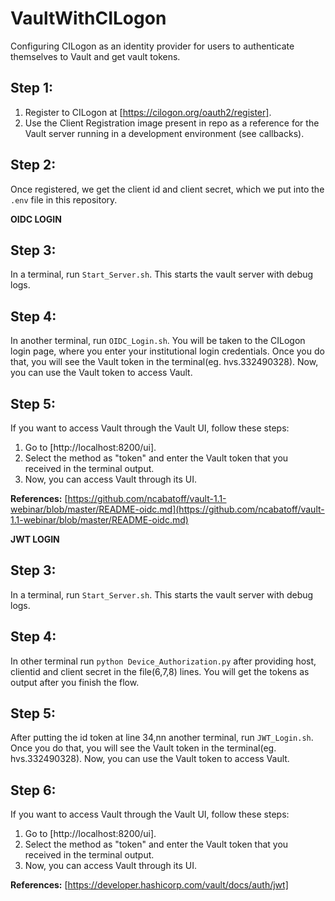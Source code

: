 # VaultWithCILogon

Configuring CILogon as an identity provider for users to authenticate themselves to Vault and get vault tokens.

## Step 1:
1. Register to CILogon at [https://cilogon.org/oauth2/register].
2. Use the Client Registration image present in repo as a reference for the Vault server running in a development environment (see callbacks).

## Step 2:
Once registered, we get the client id and client secret, which we put into the `.env` file in this repository.

__OIDC LOGIN__
## Step 3:
In a terminal, run `Start_Server.sh`. This starts the vault server with debug logs.

## Step 4:
In another terminal, run `OIDC_Login.sh`. You will be taken to the CILogon login page, where you enter your institutional login credentials. Once you do that, you will see the Vault token in the terminal(eg. hvs.332490328). Now, you can use the Vault token to access Vault.

## Step 5:
If you want to access Vault through the Vault UI, follow these steps:
1. Go to [http://localhost:8200/ui].
2. Select the method as "token" and enter the Vault token that you received in the terminal output.
3. Now, you can access Vault through its UI.

**References:** [https://github.com/ncabatoff/vault-1.1-webinar/blob/master/README-oidc.md](https://github.com/ncabatoff/vault-1.1-webinar/blob/master/README-oidc.md)

__JWT LOGIN__

## Step 3:
In a terminal, run `Start_Server.sh`. This starts the vault server with debug logs.

## Step 4:
In other terminal run `python Device_Authorization.py` after providing host, clientid and client secret in the file(6,7,8) lines. You will get the tokens as output after you finish the flow.
## Step 5:
After putting the id token at line 34,nn another terminal, run `JWT_Login.sh`. Once you do that, you will see the Vault token in the terminal(eg. hvs.332490328). Now, you can use the Vault token to access Vault.

## Step 6:
If you want to access Vault through the Vault UI, follow these steps:
1. Go to [http://localhost:8200/ui].
2. Select the method as "token" and enter the Vault token that you received in the terminal output.
3. Now, you can access Vault through its UI.

**References:** [https://developer.hashicorp.com/vault/docs/auth/jwt]
